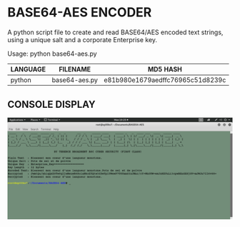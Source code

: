 # BASE64-AES ENCODER
A python script file to create and read BASE64/AES encoded text strings, using a unique salt and a corporate Enterprise key.

Usage: python base64-aes.py

| LANGUAGE | FILENAME | MD5 HASH |
|------    |------    | -------  |
| python | base64-aes.py | e81b980e1679aedffc76965c51d8239c |

## CONSOLE DISPLAY
![Screenshot](picture1.png)
